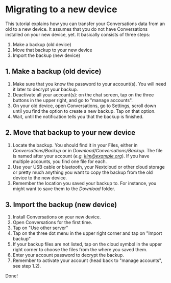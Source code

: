 # Migrating to a new device

This tutorial explains how you can transfer your Conversations data from an old to a new device. It assumes that you do not have Conversations installed on your new device, yet. It basically consists of three steps:

1. Make a backup (old device)
2. Move that backup to your new device
3. Import the backup (new device)

## 1. Make a backup (old device)
1. Make sure that you know the password to your account(s). You will need it later to decrypt your backup.
2. Deactivate all your account(s): on the chat screen, tap on the three buttons in the upper right, and go to "manage accounts".
3. On your old device, open Conversations, go to Settings, scroll down until you find the option to create a new backup. Tap on that option.
4. Wait, until the notification tells you that the backup is finished.

## 2. Move that backup to your new device
1. Locate the backup. You should find it in your Files, either in *Conversations/Backup* or in *Download/Conversations/Backup*. The file is named after your account (*e.g. kim@example.org*). If you have multiple accounts, you find one file for each.
2. Use your USB cable or bluetooth, your Nextcloud or other cloud storage or pretty much anything you want to copy the backup from the old device to the new device.
3. Remember the location you saved your backup to. For instance, you might want to save them to the *Download* folder.

## 3. Import the backup (new device)
1. Install Conversations on your new device.
2. Open Conversations for the first time.
3. Tap on "Use other server"
4. Tap on the three dot menu in the upper right corner and tap on "Import backup"
5. If your backup files are not listed, tap on the cloud symbol in the upper right corner to choose the files from the where you saved them.
6. Enter your account password to decrypt the backup.
7. Remember to activate your account (head back to "manage accounts", see step 1.2).

Done!
